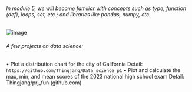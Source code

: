 ###### In module 5, we will become familiar with concepts such as type, function (def), loops, set, etc.; and libraries like pandas, numpy, etc.

![image](https://github.com/user-attachments/assets/a1accf83-1adc-4b91-b366-0feb32c86cd1)
###### A few projects on data science:
•	Plot a distribution chart for the city of California 
Detail: `https://github.com/Thingjang/Data_science_p1`
•	Plot and calculate the max, min, and mean scores of the 2023 national high school exam 
Detail: Thingjang/prj_fun (github.com)
